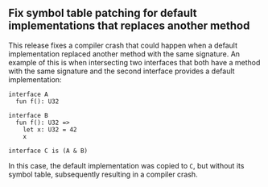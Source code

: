 ## Fix symbol table patching for default implementations that replaces another method

This release fixes a compiler crash that could happen when a default
implementation replaced another method with the same signature. An example of
this is when intersecting two interfaces that both have a method with the same
signature and the second interface provides a default implementation:

```pony
interface A
  fun f(): U32

interface B
  fun f(): U32 =>
    let x: U32 = 42
    x

interface C is (A & B)
```

In this case, the default implementation was copied to `C`, but without its
symbol table, subsequently resulting in a compiler crash.
